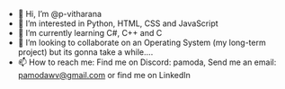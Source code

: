 - 👋 Hi, I’m @p-vitharana
- 👀 I’m interested in Python, HTML, CSS and JavaScript
- 🌱 I’m currently learning C#, C++ and C
- 💞️ I’m looking to collaborate on an Operating System (my long-term project) but its gonna take a while....
- 📫 How to reach me: Find me on Discord: pamoda, Send me an email: pamodawv@gmail.com or find me on LinkedIn

